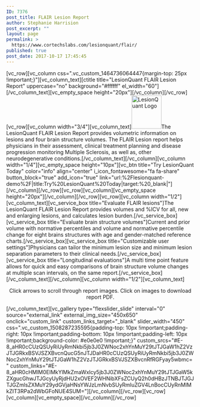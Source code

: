 ```yaml
---
ID: 7376
post_title: FLAIR Lesion Report
author: Stephanie Harrision
post_excerpt: ""
layout: page
permalink: >
  https://www.cortechslabs.com/lesionquant/flair/
published: true
post_date: 2017-10-17 17:45:45
---
```

[vc_row][vc_column css=".vc_custom_1464736064447{margin-top: 25px !important;}"][vc_column_text][ctitle title="LesionQuant FLAIR Lesion Report" uppercase="no" background="#ffffff" el_width="60"][/vc_column_text][vc_empty_space height="20px"][/vc_column][/vc_row][vc_row][vc_column width="3/4"][vc_column_text]<a href="https://www.cortechslabs.com/wp-content/uploads/2016/07/LesionQuant.png"><img class="alignleft wp-image-5680" src="https://www.cortechslabs.com/wp-content/uploads/2016/07/LesionQuant.png" alt="LesionQuant Logo" width="80" height="89" /></a>The LesionQuant FLAIR Lesion Report provides volumetric information on lesions and four brain structure volumes. The FLAIR Lesion report helps physicians in their assessment, clinical treatment planning and disease progression monitoring Multiple Sclerosis, as well as, other neurodegenerative conditions.[/vc_column_text][/vc_column][vc_column width="1/4"][vc_empty_space height="10px"][vc_btn title="Try LesionQuant Today" color="info" align="center" i_icon_fontawesome="fa fa-share" button_block="true" add_icon="true" link="url:%2Flesionquant-demo%2F|title:Try%20LesionQuant%20Today|target:%20_blank|"][/vc_column][/vc_row][vc_row][vc_column][vc_empty_space height="20px"][/vc_column][/vc_row][vc_row][vc_column width="1/2"][vc_column_text][vc_service_box title="Evaluate FLAIR lesions"]The LesionQuant FLAIR Lesion Report provides volumes and %ICV for all, new and enlarging lesions, and calculates lesion burden.[/vc_service_box][vc_service_box title="Evaluate brain structure volumes"]Current and prior volume with normative percentiles and volume and normative percentile change for eight brains structures with age and gender-matched reference charts.[/vc_service_box][vc_service_box title="Customizable user settings"]Physicians can tailor the minimum lesion size and minimum lesion separation parameters to their clinical needs.[/vc_service_box][vc_service_box title="Longitudinal evaluations"]A multi time point feature allows for quick and easy comparisons of brain structure volume changes at multiple scan intervals, on the same report.[/vc_service_box][/vc_column_text][/vc_column][vc_column width="1/2"][vc_column_text]
<p style="text-align: center;">Click arrows to scroll through report images.
Click on images to download report PDF.</p>
[/vc_column_text][vc_gallery type="flexslider_slide" interval="0" source="external_link" external_img_size="450x650" onclick="custom_link" custom_links_target="_blank" slider_width="450" css=".vc_custom_1508287235595{padding-top: 10px !important;padding-right: 10px !important;padding-bottom: 10px !important;padding-left: 10px !important;background-color: #e0e0e0 !important;}" custom_srcs="#E-8_aHR0cCUzQSUyRiUyRmNkbi5jb3J0ZWNoc2xhYnMuY29tJTJGaW1hZ2VzJTJGRkxBSVJSZXBvcnQucG5nJTJDaHR0cCUzQSUyRiUyRmNkbi5jb3J0ZWNoc2xhYnMuY29tJTJGaW1hZ2VzJTJGRkxBSVJSZXBvcnRfRGFyay5wbmc=" custom_links="#E-8_aHR0cHMlM0ElMkYlMkZmaWxlcy5jb3J0ZWNoc2xhYnMuY29tJTJGaW5kZXgucGhwJTJGcyUyRjdHU2xOVEF2WHNibXFsZCUyQ2h0dHBzJTNBJTJGJTJGZmlsZXMuY29ydGVjaHNsYWJzLmNvbSUyRmluZGV4LnBocCUyRnMlMkZIT3RPa2dWbGFoNUE4SUM="][/vc_column][/vc_row][vc_row][vc_column][vc_empty_space][/vc_column][/vc_row]